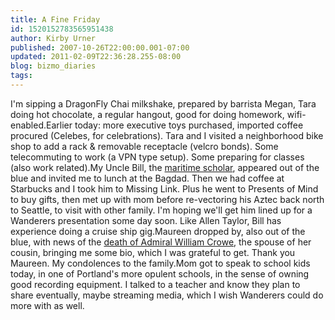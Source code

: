 ```yaml
---
title: A Fine Friday
id: 1520152783565951438
author: Kirby Urner
published: 2007-10-26T22:00:00.001-07:00
updated: 2011-02-09T22:36:28.255-08:00
blog: bizmo_diaries
tags: 
---
```


I'm sipping a DragonFly Chai milkshake, prepared by barrista Megan, Tara doing hot chocolate, a regular hangout, good for doing homework, wifi-enabled.Earlier today:  more executive toys purchased, imported coffee procured (Celebes, for celebrations). Tara and I visited a neighborhood bike shop to add a rack & removable receptacle (velcro bonds). Some telecommuting to work (a VPN type setup).  Some preparing for classes (also work related).My Uncle Bill, the [maritime scholar](http://web.archive.org/web/20061214062253/http://beneaththesurface.biz/), appeared out of the blue and invited me to lunch at the Bagdad.  Then we had coffee at Starbucks and I took him to Missing Link. Plus he went to Presents of Mind to buy gifts, then met up with mom before re-vectoring his Aztec back north to Seattle, to visit with other family.  I'm hoping we'll get him lined up for a Wanderers presentation some day soon.  Like Allen Taylor, Bill has experience doing a cruise ship gig.[](https://blogger.googleusercontent.com/img/b/R29vZ2xl/AVvXsEg77BJ2BPsSACSUPpl2iLLgy-wQDAzQ8ocaY10kV7mNUuVelVd6pTNVVLbkMeUaI-xSCOTZ6Hq4TDnP8UrieZqAj6otLb3DK_OOPqt20gWZ-J1dEBgIrSX-HpT5HmqBKUbSmOff/s1600-h/frontcover.jpg)Maureen dropped by, also out of the blue, with news of the [death of Admiral William Crowe](http://seattletimes.nwsource.com/html/nationworld/2003964990_croweobit21.html), the spouse of her cousin, bringing me some bio, which I was grateful to get.  Thank you Maureen. My condolences to the family.Mom got to speak to school kids today, in one of Portland's more opulent schools, in the sense of owning good recording equipment.  I talked to a teacher and know they plan to share eventually, maybe streaming media, which I wish Wanderers could do more with as well.